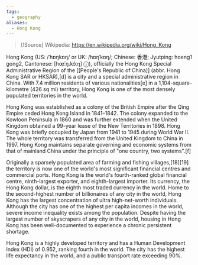 ```yaml
---
tags:
  - geography
aliases:
  - Hong Kong
---
```

> [!Source]
> Wikipedia: https://en.wikipedia.org/wiki/Hong_Kong

Hong Kong (US: /ˈhɒŋkɒŋ/ or UK: /hɒŋˈkɒŋ/; Chinese: 香港; Jyutping: hoeng1 gong2, Cantonese: [hœ́ːŋ.kɔ̌ːŋ] ⓘ), officially the Hong Kong Special Administrative Region of the [[People's Republic of China]] (abbr. Hong Kong SAR or HKSAR),[d] is a city and a special administrative region in China. With 7.4 million residents of various nationalities[e] in a 1,104-square-kilometre (426 sq mi) territory, Hong Kong is one of the most densely populated territories in the world.

Hong Kong was established as a colony of the British Empire after the Qing Empire ceded Hong Kong Island in 1841–1842. The colony expanded to the Kowloon Peninsula in 1860 and was further extended when the United Kingdom obtained a 99-year lease of the New Territories in 1898. Hong Kong was briefly occupied by Japan from 1941 to 1945 during World War II. The whole territory was transferred from the United Kingdom to China in 1997. Hong Kong maintains separate governing and economic systems from that of mainland China under the principle of "one country, two systems".[f]

Originally a sparsely populated area of farming and fishing villages,[18][19] the territory is now one of the world's most significant financial centres and commercial ports. Hong Kong is the world's fourth-ranked global financial centre, ninth-largest exporter, and eighth-largest importer. Its currency, the Hong Kong dollar, is the eighth most traded currency in the world. Home to the second-highest number of billionaires of any city in the world, Hong Kong has the largest concentration of ultra high-net-worth individuals. Although the city has one of the highest per capita incomes in the world, severe income inequality exists among the population. Despite having the largest number of skyscrapers of any city in the world, housing in Hong Kong has been well-documented to experience a chronic persistent shortage.

Hong Kong is a highly developed territory and has a Human Development Index (HDI) of 0.952, ranking fourth in the world. The city has the highest life expectancy in the world, and a public transport rate exceeding 90%. 